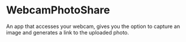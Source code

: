 # WebcamPhotoShare

An app that accesses your webcam, gives you the option to capture an image and generates a link to the uploaded photo.

